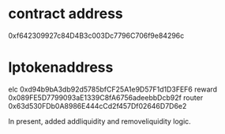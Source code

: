 # contract address
0xf642309927c84D4B3c003Dc7796C706f9e84296c
# lptokenaddress
elc
0xd94b9bA3db92d5785bfCF25A1e9D57F1d1D3FEF6
reward
0x089FE5D7799093aE1339C8fA6756adeebbDcb92f
router
0x63d530FDb0A8986E444cCd2f457Df02646D7D6e2

In present, added addliquidity and removeliquidity logic.